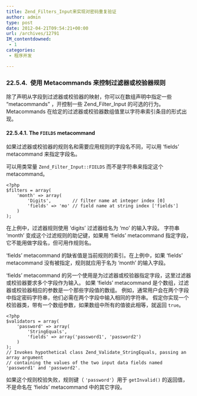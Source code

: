 ```yaml
---
title: Zend_Filters_Input来实现对密码重复验证
author: admin
type: post
date: 2012-04-21T09:54:21+00:00
url: /archives/12791
IM_contentdowned:
 - 1
categories:
 - 程序开发

---
```


### 22.5.4.  使用 Metacommands 来控制过滤器或校验器规则

除了声明从字段到过滤器或校验器的映射，你可以在数组声明中指定一些 “metacommands” ，开控制一些 Zend\_Filter\_Input 的可选的行为。 Metacommands 在给定的过滤器或校验器数组值里以字符串索引条目的形式出现。

#### 22.5.4.1. The `FIELDS` metacommand

如果过滤器或校验器的规则名和需要应用规则的字段名不同，可以用 ‘fields’ metacommand 来指定字段名。


可以用类常量 `Zend_Filter_Input::FIELDS` 而不是字符串来指定这个 metacommand。

```
<?php
$filters = array(
    'month' => array(
        'Digits',        // filter name at integer index [0]
        'fields' => 'mo' // field name at string index ['fields']
    )
);
```

在上例中，过滤器规则使用 ‘digits’ 过滤器给名为 ‘mo’ 的输入字段。 字符串 ‘month’ 变成这个过滤规则的助记键，如果用 ‘fields’ metacommand 指定字段，它不能用做字段名，但可用作规则名。


‘fields’ metacommand 的缺省值是当前规则的索引。在上例中，如果 ‘fields’ metacommand 没有被指定，规则就应用于名为 ‘month’ 的输入字段。


‘fields’ metacommand 的另一个使用是为过滤器或校验器指定字段，这里过滤器或校验器要求多个字段作为输入。 如果 ‘fields’ metacommand 是个数组，过滤器或校验器相应的参数是一个那些字段值的数组。 例如，通常用户会在两个字段中指定密码字符串，他们必需在两个字段中输入相同的字符串。 假定你实现一个校验器类，带有一个数组参数，如果数组中所有的值彼此相等，就返回 `true`。


```
<?php
$validators = array(
    'password' => array(
        'StringEquals',
        'fields' => array('password1', 'password2')
    )
);
// Invokes hypothetical class Zend_Validate_StringEquals, passing an array argument
// containing the values of the two input data fields named 'password1' and 'password2'.
```

如果这个规则校验失败，规则键（ `'password'`）用于 `getInvalid()` 的返回值，不是命名在 ‘fields’ metacommand 中的其它字段。